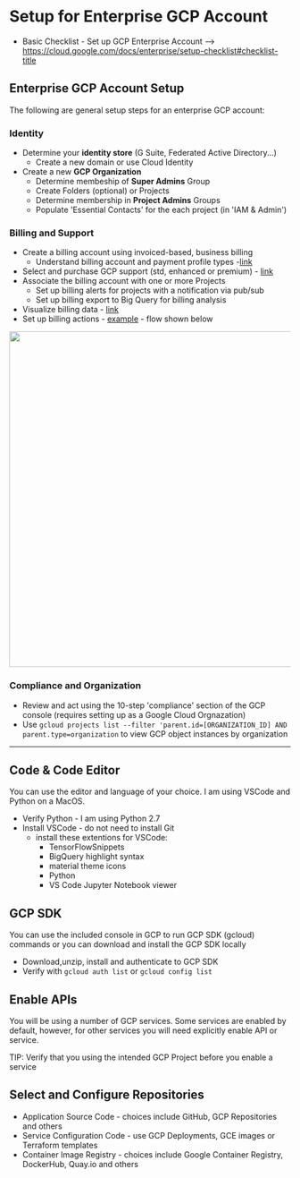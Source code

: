 # Setup for Enterprise GCP Account

- Basic Checklist - Set up GCP Enterprise Account --> https://cloud.google.com/docs/enterprise/setup-checklist#checklist-title

## Enterprise GCP Account Setup

The following are general setup steps for an enterprise GCP account:

### Identity

- Determine your **identity store** (G Suite, Federated Active Directory...)
    - Create a new domain or use Cloud Identity
- Create a new **GCP Organization**
    - Determine membeship of **Super Admins** Group
    - Create Folders (optional) or Projects
    - Determine membership in **Project Admins** Groups
    - Populate 'Essential Contacts' for the each project (in 'IAM & Admin')

### Billing and Support
- Create a billing account using invoiced-based, business billing 
    - Understand billing account and payment profile types -[link](https://cloud.google.com/billing/docs/concepts#billing_account)
- Select and purchase GCP support (std, enhanced or premium) - [link](https://cloud.google.com/support/#support-plans)
- Associate the billing account with one or more Projects
    - Set up billing alerts for projects with a notification via pub/sub
    - Set up billing export to Big Query for billing analysis
- Visualize billing data - [link](https://cloud.google.com/billing/docs/how-to/visualize-data)
- Set up billing actions - [example](https://cloud.google.com/billing/docs/how-to/notify) - flow shown below

<img src="https://github.com/lynnlangit/gcp-essentials/blob/master/7_sample_data/images/billing-actions.png" width=600>

### Compliance and Organization

- Review and act using the 10-step 'compliance' section of the GCP console (requires setting up as a Google Cloud Orgnazation)
- Use `gcloud projects list --filter 'parent.id=[ORGANIZATION_ID] AND parent.type=organization` to view GCP object instances by organization

---

## Code & Code Editor

You can use the editor and language of your choice.  I am using VSCode and Python on a MacOS.
- Verify Python - I am using Python 2.7
- Install VSCode - do not need to install Git
    - install these extentions for VSCode: 
        - TensorFlowSnippets
        - BigQuery highlight syntax
        - material theme icons
        - Python
        - VS Code Jupyter Notebook viewer

## GCP SDK 
 
 You can use the included console in GCP to run GCP SDK (gcloud) commands or you can download and install the GCP SDK locally

 - Download,unzip, install and authenticate to GCP SDK
 - Verify with `gcloud auth list` or `gcloud config list`

 ## Enable APIs

 You will be using a number of GCP services.  Some services are enabled by default, however, for other services you will need explicitly enable API or service.  

TIP: Verify that you using the intended GCP Project before you enable a service

## Select and Configure Repositories

- Application Source Code - choices include GitHub, GCP Repositories and others
- Service Configuration Code - use GCP Deployments, GCE images or Terraform templates
- Container Image Registry - choices include Google Container Registry, DockerHub, Quay.io and others
